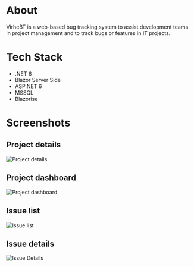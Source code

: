 # About
VirheBT is a web-based  bug tracking system to assist development teams in project management and to track bugs or features in IT projects.

# Tech Stack
- .NET 6
- Blazor Server Side
- ASP.NET 6
- MSSQL
- Blazorise


# Screenshots
## Project details
![Project details](https://user-images.githubusercontent.com/48455739/155885047-4e60534a-acaf-42a4-b064-105e47a8bf44.png)

## Project dashboard
![Project dashboard](https://user-images.githubusercontent.com/48455739/155885063-2b7ff469-a2ea-4273-b1a2-24b4f01e4e26.png)

## Issue list
![Issue list](https://user-images.githubusercontent.com/48455739/155885096-0022db7e-b992-4c97-b04f-1a2ffe809cd9.png)

## Issue details
![Issue Details](https://user-images.githubusercontent.com/48455739/155885077-cedb4ee4-ec05-496b-915d-8abb243cf233.png)
